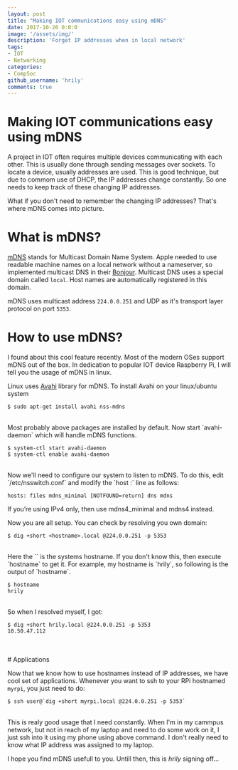 ```yaml
---
layout: post
title: "Making IOT communications easy using mDNS"
date: 2017-10-26 0:0:0
image: '/assets/img/'
description: 'Forget IP addresses when in local network'
tags:
- IOT
- Networking
categories:
- CompSoc
github_username: 'hrily'
comments: true
---
```


# Making IOT communications easy using mDNS

A project in IOT often requires multiple devices communicating with each other. This is usually done through sending messages over sockets. To locate a device, usually addresses are used. This is good technique, but due to commom use of DHCP, the IP addresses change constantly. So one needs to keep track of these changing IP addresses.

What if you don't need to remember the changing IP addresses? That's where mDNS comes into picture.

# What is mDNS?

[mDNS](https://en.wikipedia.org/wiki/Multicast_DNS) stands for Multicast Domain Name System. Apple needed to use readable machine names on a local network without a nameserver, so implemented multicast DNS in their [Bonjour](https://en.wikipedia.org/wiki/Bonjour_(software)). Multicast DNS uses a special domain called `local`. Host names are automatically registered in this domain.

mDNS uses multicast address `224.0.0.251` and UDP as it's transport layer protocol on port `5353`.

# How to use mDNS?

I found about this cool feature recently. Most of the modern OSes support mDNS out of the box. In dedication to popular IOT device Raspberry Pi, I will tell you the usage of mDNS in linux. 

Linux uses [Avahi](https://www.avahi.org/) library for mDNS. To install Avahi on your linux/ubuntu system

~~~~
$ sudo apt-get install avahi nss-mdns
~~~~

<br>
Most probably above packages are installed by default. Now start `avahi-daemon` which will handle mDNS functions.

~~~~
$ system-ctl start avahi-daemon
$ system-ctl enable avahi-daemon
~~~~

<br>
Now we'll need to configure our system to listen to mDNS. To do this, edit `/etc/nsswitch.conf` and modify the `host :` line as follows:

`hosts:	files mdns_minimal [NOTFOUND=return] dns mdns`

If you’re using IPv4 only, then use mdns4_minimal and mdns4 instead.

Now you are all setup. You can check by resolving you own domain:

~~~~
$ dig +short <hostname>.local @224.0.0.251 -p 5353
~~~~

<br>
Here the `<hostname>` is the systems hostname. If you don't know this, then execute `hostname` to get it. For example, my hostname is `hrily`, so following is the output of `hostname`.

~~~~
$ hostname
hrily
~~~~

<br>
So when I resolved myself, I got:

~~~~
$ dig +short hrily.local @224.0.0.251 -p 5353
10.50.47.112
~~~~

<br>
<br>
# Applications

Now that we know how to use hostnames instead of IP addresses, we have cool set of applications. Whenever you want to ssh to your RPi hostnamed `myrpi`, you just need to do:

~~~~
$ ssh user@`dig +short myrpi.local @224.0.0.251 -p 5353`
~~~~

<br>
This is realy good usage that I need constantly. When I'm in my cammpus network, but not in reach of my laptop and need to do some work on it, I just ssh into it using my phone using above command. I don't really need to know what IP address was assigned to my laptop. 



I hope you find mDNS usefull to you. Untill then, this is _hrily_ signing off...